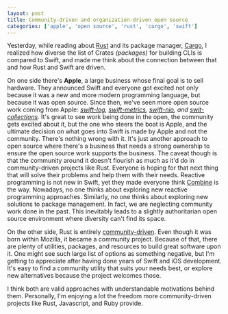 ```yaml
---
layout: post
title: Community-driven and organization-driven open source
categories: ['apple', 'open source', 'rust', 'cargo', 'swift']
---
```


Yesterday,
while reading about [Rust](https://www.rust-lang.org/) and its package manager,
[Cargo](https://crates.io/),
I realized how diverse the list of Crates _(packages)_ for building CLIs is compared to Swift,
and made me think about the connection between that and how Rust and Swift are driven.

On one side there's **Apple**,
a large business whose final goal is to sell hardware.
They announced Swift and everyone got excited not only because it was a new and more modern programming language,
but because it was open source.
Since then,
we've seen more open source work coming from Apple:
_[swift-log](https://github.com/apple/swift-log),
[swift-metrics](https://github.com/apple/swift-metrics),
[swift-nio](https://github.com/apple/swift-nio),
and [swit-collections](https://github.com/apple/swift-collections)._
It's great to see work being done in the open,
the community gets excited about it,
but the one who steers the boat is Apple,
and the ultimate decision on what goes into Swift is made by Apple and not the community.
There's nothing wrong with it.
It's just another approach to open source where there's a business that needs a strong ownership to ensure the open source work supports the business.
The caveat though is that the community around it doesn't flourish as much as it'd do in community-driven projects like Rust.
Everyone is hoping for that next thing that will solve their problems and help them with their needs.
Reactive programming is not new in Swift,
yet they made everyone think [Combine](https://developer.apple.com/documentation/combine) is the way.
Nowadays, no one thinks about exploring new reactive programming approaches.
Similarly,
no one thinks about exploring new solutions to package management.
In fact, we are neglecting community work done in the past.
This inevitably leads to a slightly authoritarian open source environment where diversity can't find its space.

On the other side, Rust is entirely [community-driven](https://www.rust-lang.org/governance).
Even though it was born within Mozilla,
it became a community project.
Because of that,
there are plenty of utilities, packages, and resources to build great software upon it.
One might see such large list of options as something negative,
but I'm getting to appreciate after having done years of Swift and iOS development.
It's easy to find a community utility that suits your needs best,
or explore new alternatives because the project welcomes those.

I think both are valid approaches with understandable motivations behind them.
Personally, I'm enjoying a lot the freedom more community-driven projects like Rust, Javascript, and Ruby provide.
